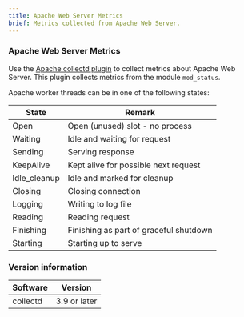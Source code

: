 ```yaml
---
title: Apache Web Server Metrics
brief: Metrics collected from Apache Web Server.
---
```

### Apache Web Server Metrics

Use the [Apache collectd plugin](https://collectd.org/wiki/index.php/Plugin:Apache) to collect metrics about Apache Web Server.  This plugin collects metrics from the module `mod_status`. 

Apache worker threads can be in one of the following states: 

| State        | Remark                                  |
|--------------|-----------------------------------------|
| Open         | Open (unused) slot - no process         |
| Waiting      | Idle and waiting for request            |
| Sending      | Serving response                        |
| KeepAlive    | Kept alive for possible next request    |
| Idle_cleanup | Idle and marked for cleanup             |
| Closing      | Closing connection                      |
| Logging      | Writing to log file                     |
| Reading      | Reading request                         |
| Finishing    | Finishing as part of graceful shutdown  |
| Starting     | Starting up to serve                    |

### Version information

| Software  | Version        |
|-----------|----------------|
| collectd  |  3.9 or later  |
